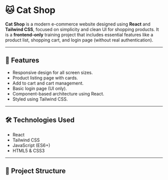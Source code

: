 # 🐱 Cat Shop

**Cat Shop** is a modern e-commerce website designed using **React** and **Tailwind CSS**, focused on simplicity and clean UI for shopping products. It is a **frontend-only** training project that includes essential features like a product list, shopping cart, and login page (without real authentication).

---

## 🚀 Features

- Responsive design for all screen sizes.
- Product listing page with cards.
- Add to cart and cart management.
- Basic login page (UI only).
- Component-based architecture using React.
- Styled using Tailwind CSS.

---

## 🛠️ Technologies Used

- React
- Tailwind CSS
- JavaScript (ES6+)
- HTML5 & CSS3

---

## 📁 Project Structure

